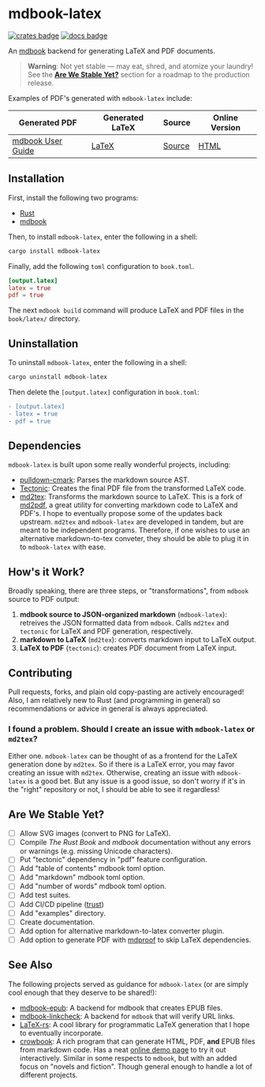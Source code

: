 # mdbook-latex

[![crates badge][crates-badge]][crates.io]
[![docs badge][docs-badge]][docs]

[crates.io]: https://crates.io/crates/mdbook-latex
[crates-badge]: https://img.shields.io/badge/crates.io-v0.1.0-orange.svg?longCache=true

[docs]: https://docs.rs/crate/mdbook-latex/0.1.0
[docs-badge]: https://docs.rs/mdbook-latex/badge.svg

An [mdbook](https://github.com/rust-lang-nursery/mdBook) backend for generating LaTeX and PDF documents.

> **Warning**: Not yet stable — may eat, shred, and atomize your laundry! See the [**Are We Stable Yet?**](#are-we-stable-yet%3F) section for a roadmap to the production release.

Examples of PDF's generated with `mdbook-latex` include:

| Generated PDF                     | Generated LaTeX         | Source                 | Online Version        |
| --------------------------------- | ----------------------- | ---------------------- | --------------------- |
| [mdbook User Guide][mdbook-pdf]   | [LaTeX][mdbook-latex]   | [Source][mdbook-src]   | [HTML][mdbook-html]   |

[mdbook-pdf]: https://github.com/lbeckman314/mdbook-latex/releases/download/v0.1.0/mdBook.Documentation.pdf
[mdbook-latex]: https://github.com/lbeckman314/mdbook-latex/releases/download/v0.1.0/mdBook.Documentation.tex
[mdbook-html]: https://rust-lang-nursery.github.io/mdBook/
[mdbook-src]: https://github.com/rust-lang-nursery/mdBook/tree/master/book-example

## Installation

First, install the following two programs:

- [Rust](https://www.rust-lang.org/)
- [mdbook](https://github.com/rust-lang-nursery/mdBook)

Then, to install `mdbook-latex`, enter the following in a shell:

```sh
cargo install mdbook-latex
```

Finally, add the following `toml` configuration to `book.toml`.

```toml
[output.latex]
latex = true
pdf = true
```

The next `mdbook build` command will produce LaTeX and PDF files in the `book/latex/` directory.

## Uninstallation

To uninstall `mdbook-latex`, enter the following in a shell:

```sh
cargo uninstall mdbook-latex
```

Then delete the `[output.latex]` configuration in `book.toml`:

```diff
- [output.latex]
- latex = true
- pdf = true
```

## Dependencies

`mdbook-latex` is built upon some really wonderful projects, including:

- [pulldown-cmark](https://github.com/raphlinus/pulldown-cmark): Parses the markdown source AST.
- [Tectonic](https://tectonic-typesetting.github.io/en-US/): Creates the final PDF file from the transformed LaTeX code.
- [md2tex](https://github.com/lbeckman314/md2tex): Transforms the markdown source to LaTeX. This is a fork of [md2pdf](https://gitea.tforgione.fr/tforgione/md2pdf/), a great utility for converting markdown code to LaTeX and PDF's.  I hope to eventually propose some of the updates back upstream. `md2tex` and `mdbook-latex` are developed in tandem, but are meant to be independent programs. Therefore, if one wishes to use an alternative markdown-to-tex conveter, they should be able to plug it in to `mdbook-latex` with ease.

## How's it Work?

Broadly speaking, there are three steps, or "transformations", from `mdbook` source to PDF output:

1) **mdbook source to JSON-organized markdown** (`mdbook-latex`): retreives the JSON formatted data from `mdbook`. Calls `md2tex` and `tectonic` for LaTeX and PDF generation, respectively.
2) **markdown to LaTeX** (`md2tex`): converts markdown input to LaTeX output.
3) **LaTeX to PDF** (`tectonic`): creates PDF document from LaTeX input.

## Contributing

Pull requests, forks, and plain old copy-pasting are actively encouraged! Also, I am relatively new to Rust (and programming in general) so recommendations or advice in general is always appreciated. 

### I found a problem. Should I create an issue with `mdbook-latex` or `md2tex`?

Either one. `mdbook-latex` can be thought of as a frontend for the LaTeX generation done by `md2tex`. So if there is a LaTeX error, you may favor creating an issue with `md2tex`. Otherwise, creating an issue with `mdbook-latex` is a good bet. But any issue is a good issue, so don't worry if it's in the "right" repository or not, I should be able to see it regardless!

## Are We Stable Yet?

- [ ] Allow SVG images (convert to PNG for LaTeX).
- [ ] Compile *The Rust Book* and *mdbook* documentation without any errors or warnings (e.g. missing Unicode characters).
- [ ] Put "tectonic" dependency in "pdf" feature configuration.
- [ ] Add "table of contents" mdbook toml option.
- [ ] Add "markdown" mdbook toml option.
- [ ] Add "number of words" mdbook toml option.
- [ ] Add test suites.
- [ ] Add CI/CD pipeline ([trust](https://github.com/japaric/trust))
- [ ] Add "examples" directory.
- [ ] Create documentation.
- [ ] Add option for alternative markdown-to-latex converter plugin.
- [ ] Add option to generate PDF with [mdproof](https://img.shields.io/badge/crates.io-v0.1.2-orange.svg?longCache=true) to skip LaTeX dependencies.

## See Also

The following projects served as guidance for `mdbook-latex` (or are simply cool enough that they deserve to be shared!):

- [mdbook-epub](https://github.com/Michael-F-Bryan/mdbook-epub): A backend for mdbook that creates EPUB files.
- [mdbook-linkcheck](https://github.com/Michael-F-Bryan/mdbook-linkcheck): A backend for `mdbook` that will verify URL links.
- [LaTeX-rs](https://github.com/Michael-F-Bryan/latex-rs): A cool library for programmatic LaTeX generation that I hope to eventually incorporate.
- [crowbook](https://github.com/lise-henry/crowbook/): A rich program that can generate HTML, PDF, **and** EPUB files from markdown code. Has a neat [online demo page](http://vps.crowdagger.fr/crowbook/) to try it out interactively. Similar in some respects to `mdbook`, but with an added focus on "novels and fiction". Though general enough to handle a lot of different projects.
